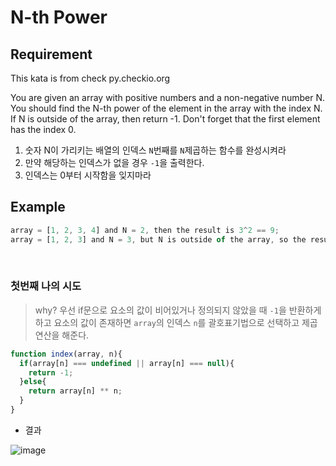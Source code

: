# N-th Power

## Requirement

<p>This kata is from check py.checkio.org

You are given an array with positive numbers and a non-negative number N. You should find the N-th power of the element in the array with the index N. If N is outside of the array, then return -1. Don't forget that the first element has the index 0.

</p>

  1. 숫자 N이 가리키는 배열의 인덱스 `N`번째를 `N`제곱하는 함수를 완성시켜라 
  2. 만약 해당하는 인덱스가 없을 경우 `-1`을 출력한다.
  3. 인덱스는 0부터 시작함을 잊지마라

## Example

```js
array = [1, 2, 3, 4] and N = 2, then the result is 3^2 == 9;
array = [1, 2, 3] and N = 3, but N is outside of the array, so the result is -1.
```

<br>

### 첫번째 나의 시도

> why? 우선 if문으로 요소의 값이 비어있거나 정의되지 않았을 때 `-1`을 반환하게 하고 요소의 값이 존재하면 `array`의 인덱스 `n`를 괄호표기법으로 선택하고 제곱 연산을 해준다.
> 
```js
function index(array, n){
  if(array[n] === undefined || array[n] === null){
    return -1;
  }else{
    return array[n] ** n;
  }
}
```
- 결과

![image](https://user-images.githubusercontent.com/96808980/175064978-5b1a8712-ea07-4713-b386-43f51e0e86cf.png)
